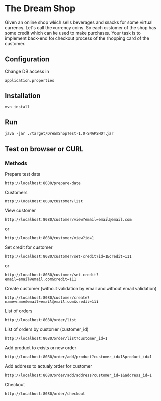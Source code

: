 # The Dream Shop 
Given an online shop which sells beverages and snacks for some virtual currency. Let's call the currency coins. So each customer of the shop has some credit which can be used to make purchases. 
Your task is to implement back-end for checkout process of the shopping card of the customer. 


## Configuration
Change DB access in 
```
application.properties
```
## Installation
```
mvn install
```
## Run
```
java -jar ./target/DreamShopTest-1.0-SNAPSHOT.jar
```
## Test on browser or CURL

### Methods 
Prepare test data
```
http://localhost:8080/prepare-date
```
Customers
```
http://localhost:8080/customer/list
```
View customer
```
http://localhost:8080/customer/view?email=email@email.com
```
or
```
http://localhost:8080/customer/view?id=1
```
Set credit for customer
```
http://localhost:8080/customer/set-credit?id=1&credit=111
```
or
```
http://localhost:8080/customer/set-credit?email=email@email.com&credit=111
```
Create customer (without validation by email and without email validation)
```
http://localhost:8080/customer/create?name=name&email=email@email.com&credit=111
```

List of orders
```
http://localhost:8080/order/list
```
List of orders by customer (customer_id)
```
http://localhost:8080/order/list?customer_id=1
```
Add product to exists or new order
```
http://localhost:8080/order/add/product?customer_id=1&product_id=1
```
Add address to actualy order for customer
```
http://localhost:8080/order/add/address?customer_id=1&address_id=1
```
Checkout
```
http://localhost:8080/order/checkout
```


